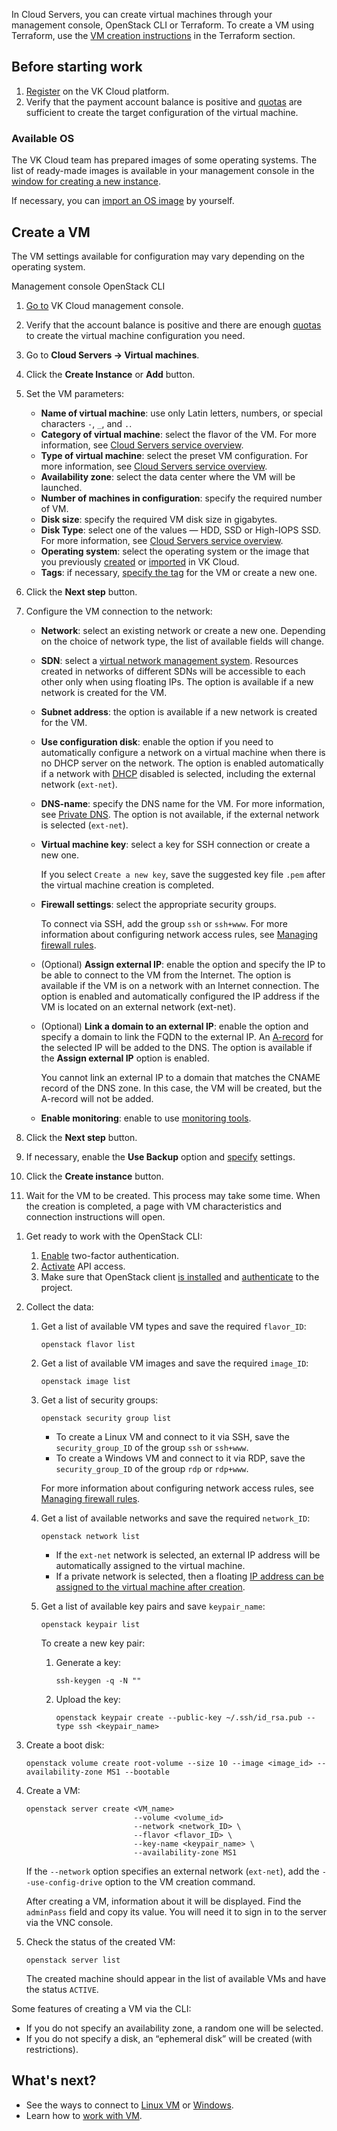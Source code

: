 In Cloud Servers, you can create virtual machines through your management console, OpenStack CLI or Terraform. To create a VM using Terraform, use the [VM creation instructions](/en/tools-for-using-services/terraform/how-to-guides/iaas/create) in the Terraform section.

## Before starting work

1. [Register](/en/intro/start/account-registration) on the VK Cloud platform.
1. Verify that the payment account balance is positive and [quotas](/en/tools-for-using-services/account/concepts/quotasandlimits) are sufficient to create the target configuration of the virtual machine.

### Available OS

The VK Cloud team has prepared images of some operating systems. The list of ready-made images is available in your management console in the [window for creating a new instance](https://msk.cloud.vk.com/app/en/services/infra/servers/add).

If necessary, you can [import an OS image](../../images/images-manage#exporting_an_image) by yourself.

## Create a VM

<info>

The VM settings available for configuration may vary depending on the operating system.

</info>

<tabs>
<tablist>
<tab>Management console</tab>
<tab>OpenStack CLI</tab>
</tablist>
<tabpanel>

1. [Go to](https://msk.cloud.vk.com/app/en) VK Cloud management console.
1. Verify that the account balance is positive and there are enough [quotas](/ru/tools-for-using-services/account/concepts/quotasandlimits) to create the virtual machine configuration you need.
1. Go to **Cloud Servers → Virtual machines**.
1. Click the **Create Instance** or **Add** button.
1. Set the VM parameters:   

     - **Name of virtual machine**: use only Latin letters, numbers, or special characters `-`, `_`, and `.`.
     - **Category of virtual machine**: select the flavor of the VM. For more information, see [Cloud Servers service overview](../../../concepts/about#flavors).
     - **Type of virtual machine**: select the preset VM configuration. For more information, see [Cloud Servers service overview](../../../concepts/about).
     - **Availability zone**: select the data center where the VM will be launched.
     - **Number of machines in configuration**: specify the required number of VM.
     - **Disk size**: specify the required VM disk size in gigabytes.
     - **Disk Type**: select one of the values — HDD, SSD or High-IOPS SSD. For more information, see [Cloud Servers service overview](../../../concepts/about#disks).
     - **Operating system**: select the operating system or the image that you previously [created](../../images/images-manage#creating_an_image) or [imported](../../images/images-manage#importing_an_image) in VK Cloud.
     - **Tags**: if necessary, [specify the tag](../vm-manage#assigning_tags) for the VM or create a new one.
1. Click the **Next step** button.
1. Configure the VM connection to the network:
   - **Network**: select an existing network or create a new one. Depending on the choice of network type, the list of available fields will change.
   - **SDN**: select a [virtual network management system](/en/networks/vnet/concepts/architecture#sdns_used). Resources created in networks of different SDNs will be accessible to each other only when using floating IPs. The option is available if a new network is created for the VM.
   - **Subnet address**: the option is available if a new network is created for the VM.
   - **Use configuration disk**: enable the option if you need to automatically configure a network on a virtual machine when there is no DHCP server on the network. The option is enabled automatically if a network with [DHCP](/en/networks/vnet/concepts/ips-and-inet#network_addressing) disabled is selected, including the external network (`ext-net`).
   - **DNS-name**: specify the DNS name for the VM. For more information, see [Private DNS](/en/networks/dns/private-dns). The option is not available, if the external network is selected (`ext-net`).
   - **Virtual machine key**: select a key for SSH connection or create a new one.

      If you select `Create a new key`, save the suggested key file `.pem` after the virtual machine creation is completed.

   - **Firewall settings**: select the appropriate security groups.

      To connect via SSH, add the group `ssh` or `ssh+www`. For more information about configuring network access rules, see [Managing firewall rules](/en/networks/vnet/service-management/secgroups).

   - (Optional) **Assign external IP**: enable the option and specify the IP to be able to connect to the VM from the Internet. The option is available if the VM is on a network with an Internet connection. The option is enabled and automatically configured the IP address if the VM is located on an external network (ext-net).

   - (Optional) **Link a domain to an external IP**: enable the option and specify a domain to link the FQDN to the external IP. An [A-record](/en/networks/dns/publicdns#adding_resource_records) for the selected IP will be added to the DNS. The option is available if the **Assign external IP** option is enabled.

      <warn>

      You cannot link an external IP to a domain that matches the CNAME record of the DNS zone. In this case, the VM will be created, but the A-record will not be added.

      </warn>

   - **Enable monitoring**: enable to use [monitoring tools](/en/monitoring-services/monitoring/concepts).

1. Click the **Next step** button.

1. If necessary, enable the **Use Backup** option and [specify](/en/storage/backups/service-management/create-backup-plan) settings.
1. Click the **Create instance** button.
1. Wait for the VM to be created. This process may take some time. When the creation is completed, a page with VM characteristics and connection instructions will open.

</tabpanel>
<tabpanel>

1. Get ready to work with the OpenStack CLI:

   1. [Enable](/en/tools-for-using-services/vk-cloud-account/service-management/account-manage/manage-2fa) two-factor authentication.
   2. [Activate](/en/tools-for-using-services/api/rest-api/enable-api) API access.
   3. Make sure that OpenStack client [is installed](/en/tools-for-using-services/cli/openstack-cli#1_install_the_openstack_client) and [authenticate](/en/tools-for-using-services/cli/openstack-cli#3_complete_authentication) to the project.

2. Collect the data:

   1. Get a list of available VM types and save the required `flavor_ID`:

      ```console
      openstack flavor list
      ```

   2. Get a list of available VM images and save the required `image_ID`:

      ```console
      openstack image list
      ```

   3. Get a list of security groups:

      ```console
      openstack security group list
      ```

       - To create a Linux VM and connect to it via SSH, save the `security_group_ID` of the group `ssh` or `ssh+www`.
       - To create a Windows VM and connect to it via RDP, save the `security_group_ID` of the group `rdp` or `rdp+www`.

      For more information about configuring network access rules, see [Managing firewall rules](/en/networks/vnet/service-management/secgroups).

   4. Get a list of available networks and save the required `network_ID`:

      ```console
      openstack network list
      ```

      - If the `ext-net` network is selected, an external IP address will be automatically assigned to the virtual machine.
      - If a private network is selected, then a floating [IP address can be assigned to the virtual machine after creation](/en/networks/vnet/service-management/ip/floating-ip).

   5. Get a list of available key pairs and save `keypair_name`:

      ```console
      openstack keypair list
      ```

      To create a new key pair:
         1. Generate a key:

            ```console
            ssh-keygen -q -N ""
            ```

         2. Upload the key:

            ```console
            openstack keypair create --public-key ~/.ssh/id_rsa.pub --type ssh <keypair_name>
            ```

3. Create a boot disk:

   ```console
   openstack volume create root-volume --size 10 --image <image_id> --availability-zone MS1 --bootable
   ```

4. Create a VM:

   ```console
   openstack server create <VM_name>
                           --volume <volume_id>
                           --network <network_ID> \
                           --flavor <flavor_ID> \
                           --key-name <keypair_name> \
                           --availability-zone MS1
   ```

   <warn>

   If the `--network` option specifies an external network (`ext-net`), add the `--use-config-drive` option to the VM creation command.

   </warn>

   After creating a VM, information about it will be displayed. Find the `adminPass` field and copy its value. You will need it to sign in to the server via the VNC console.

5. Check the status of the created VM:

   ```console
   openstack server list
   ```

   The created machine should appear in the list of available VMs and have the status `ACTIVE`.

<info>

Some features of creating a VM via the CLI:

- If you do not specify an availability zone, a random one will be selected.
- If you do not specify a disk, an “ephemeral disk” will be created (with restrictions).

</info>

</tabpanel>
</tabs>

## What's next?

- See the ways to connect to [Linux VM](../vm-connect/vm-connect-nix) or [Windows](../vm-connect/vm-connect-win).
- Learn how to [work with VM](../vm-manage).
